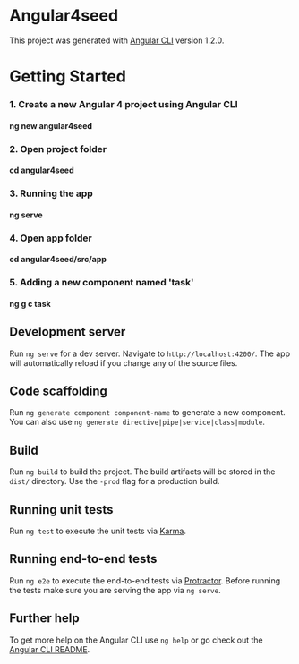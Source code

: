 # Angular4seed

This project was generated with [Angular CLI](https://github.com/angular/angular-cli) version 1.2.0.

# Getting Started

### 1. Create a new Angular 4 project using Angular CLI
#### ng new angular4seed
### 2. Open project folder
#### cd angular4seed
### 3. Running the app
#### ng serve
### 4. Open app folder
#### cd angular4seed/src/app
### 5. Adding a new component named 'task'
#### ng g c task



## Development server

Run `ng serve` for a dev server. Navigate to `http://localhost:4200/`. The app will automatically reload if you change any of the source files.

## Code scaffolding

Run `ng generate component component-name` to generate a new component. You can also use `ng generate directive|pipe|service|class|module`.

## Build

Run `ng build` to build the project. The build artifacts will be stored in the `dist/` directory. Use the `-prod` flag for a production build.

## Running unit tests

Run `ng test` to execute the unit tests via [Karma](https://karma-runner.github.io).

## Running end-to-end tests

Run `ng e2e` to execute the end-to-end tests via [Protractor](http://www.protractortest.org/).
Before running the tests make sure you are serving the app via `ng serve`.

## Further help

To get more help on the Angular CLI use `ng help` or go check out the [Angular CLI README](https://github.com/angular/angular-cli/blob/master/README.md).
